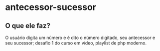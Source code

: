 # antecessor-sucessor
## O que ele faz?
O usuário digita um número e é dito o número digitado, seu antecessor e seu sucessor; desafio 1 do curso em vídeo, playlist de php moderno.
